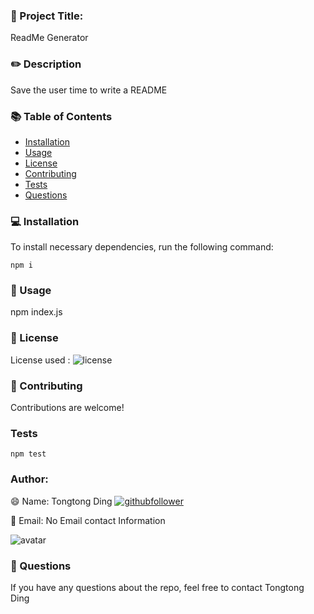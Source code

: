 

### :dart: Project Title:
ReadMe Generator 
### :pencil2: Description
Save the user time to write a README 
### :books: Table of Contents

* [Installation](#installation)
* [Usage](#usage)
* [License](#license)
* [Contributing](#contributing)
* [Tests](#tests)
* [Questions](#questions)

### <a name="installation"></a> :computer: Installation

To install necessary dependencies, run the following command:

``` npm i ```


### <a name="usage"></a> :floppy_disk: Usage
npm index.js 

### <a name="license"></a> :book: License
License used : ![license](https://img.shields.io/badge/license-MIT-GREEN)

### <a name="contributing"></a> :handshake: Contributing
 Contributions are welcome! 

### <a name="tests"></a> Tests
``` npm test ``` 

  
### Author:
:smile: Name: Tongtong Ding [![githubfollower](https://img.shields.io/github/followers/tongtongding?style=social)](https://github.com/tongtongding?tab=followers)

:e-mail: Email: No Email contact Information

  <img src="https://avatars2.githubusercontent.com/u/59786540?v=4" alt="avatar">

### <a name="questions"></a> :poultry_leg: Questions 

  If you have any questions about the repo, feel free to contact Tongtong Ding
  



